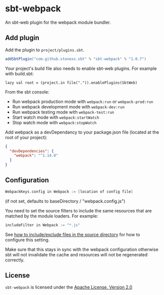# sbt-webpack
An sbt-web plugin for the webpack module bundler.

Add plugin
----------

Add the plugin to `project/plugins.sbt`.

```scala
addSbtPlugin("com.github.stonexx.sbt" % "sbt-webpack" % "1.0.7")
```

Your project's build file also needs to enable sbt-web plugins. For example with build.sbt:

    lazy val root = (project.in file(".")).enablePlugins(SbtWeb)

From the sbt console:

* Run webpack production mode with `webpack:run` or `webpack-prod:run`
* Run webpack development mode with `webpack-dev:run`
* Run webpack testing mode with `webpack-test:run`
* Start watch mode with `webpack:startWatch`
* Stop watch mode with `webpack:stopWatch`

Add webpack as a devDependancy to your package.json file (located at the root of your project):
```json
{
  "devDependencies": {
    "webpack": "^1.14.0"
  }
}
```

Configuration
-------------

```scala
WebpackKeys.config in Webpack := [location of config file]
```
(if not set, defaults to baseDirectory / "webpack.config.js")

You need to set the source filters to include the same resources that are matched by the module loaders. For example:
```scala
includeFilter in Webpack := "*.js"
```
See [how to include/exclude files in the source directory](http://www.scala-sbt.org/1.0/docs/Howto-Customizing-Paths.html#Include%2Fexclude+files+in+the+source+directory) for how to configure this setting.

Make sure that this stays in sync with the webpack configuration otherwise sbt will not invalidate the cache and resources will not be regenerated correctly.

## License
`sbt-webpack` is licensed under the [Apache License, Version 2.0](https://github.com/stonexx/sbt-webpack/blob/master/LICENSE)
